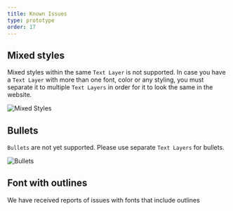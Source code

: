 ```yaml
---
title: Known Issues
type: prototype
order: 17
---
```


## Mixed styles

Mixed styles within the same `Text Layer` is not supported.
In case you have a `Text Layer` with more than one font, color or any styling, you must separate it to multiple `Text Layers` in order for it to look the same in the website.

![Mixed Styles](https://docs.animaapp.com/images/launchpad/mixed-styles.png)

## Bullets

`Bullets` are not yet supported. Please use separate `Text Layers` for bullets.

![Bullets](https://docs.animaapp.com/images/launchpad/bullets.png)

## Font with outlines

We have received reports of issues with fonts that include outlines

